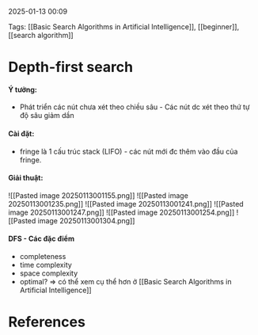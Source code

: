2025-01-13 00:09


Tags: [[Basic Search Algorithms in Artificial Intelligence]], [[beginner]], [[search algorithm]]

# Depth-first search
#### Ý tưởng:
- Phát triển các nút chưa xét theo chiều sâu - Các nút dc xét theo thứ tự độ sâu giảm dần
#### Cài đặt:
- fringe là 1 cấu trúc stack (LIFO) - các nút mới đc thêm vào đầu của fringe.
#### Giải thuật:
![[Pasted image 20250113001155.png]]
![[Pasted image 20250113001235.png]]
![[Pasted image 20250113001241.png]]
![[Pasted image 20250113001247.png]]
![[Pasted image 20250113001254.png]]
![[Pasted image 20250113001304.png]]

#### DFS - Các đặc điểm
- completeness
- time complexity
- space complexity
- optimal?
=> có thể xem cụ thể hơn ở [[Basic Search Algorithms in Artificial Intelligence]]

# References
